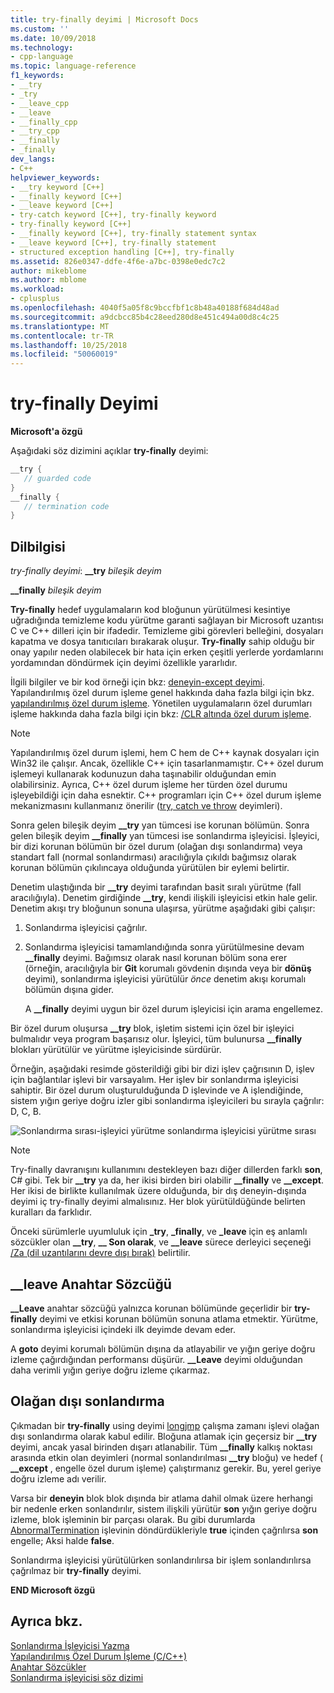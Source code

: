 ```yaml
---
title: try-finally deyimi | Microsoft Docs
ms.custom: ''
ms.date: 10/09/2018
ms.technology:
- cpp-language
ms.topic: language-reference
f1_keywords:
- __try
- _try
- __leave_cpp
- __leave
- __finally_cpp
- __try_cpp
- __finally
- _finally
dev_langs:
- C++
helpviewer_keywords:
- __try keyword [C++]
- __finally keyword [C++]
- __leave keyword [C++]
- try-catch keyword [C++], try-finally keyword
- try-finally keyword [C++]
- __finally keyword [C++], try-finally statement syntax
- __leave keyword [C++], try-finally statement
- structured exception handling [C++], try-finally
ms.assetid: 826e0347-ddfe-4f6e-a7bc-0398e0edc7c2
author: mikeblome
ms.author: mblome
ms.workload:
- cplusplus
ms.openlocfilehash: 4040f5a05f8c9bccfbf1c8b48a40188f684d48ad
ms.sourcegitcommit: a9dcbcc85b4c28eed280d8e451c494a00d8c4c25
ms.translationtype: MT
ms.contentlocale: tr-TR
ms.lasthandoff: 10/25/2018
ms.locfileid: "50060019"
---
```

# <a name="try-finally-statement"></a>try-finally Deyimi

**Microsoft'a özgü**

Aşağıdaki söz dizimini açıklar **try-finally** deyimi:

```cpp
__try {
   // guarded code
}
__finally {
   // termination code
}
```

## <a name="grammar"></a>Dilbilgisi

*try-finally deyimi*: **__try** *bileşik deyim*

**__finally** *bileşik deyim*

**Try-finally** hedef uygulamaların kod bloğunun yürütülmesi kesintiye uğradığında temizleme kodu yürütme garanti sağlayan bir Microsoft uzantısı C ve C++ dilleri için bir ifadedir. Temizleme gibi görevleri belleğini, dosyaları kapatma ve dosya tanıtıcıları bırakarak oluşur. **Try-finally** sahip olduğu bir onay yapılır neden olabilecek bir hata için erken çeşitli yerlerde yordamlarını yordamından döndürmek için deyimi özellikle yararlıdır.

İlgili bilgiler ve bir kod örneği için bkz: [deneyin-except deyimi](../cpp/try-except-statement.md). Yapılandırılmış özel durum işleme genel hakkında daha fazla bilgi için bkz. [yapılandırılmış özel durum işleme](../cpp/structured-exception-handling-c-cpp.md). Yönetilen uygulamaların özel durumları işleme hakkında daha fazla bilgi için bkz: [/CLR altında özel durum işleme](../windows/exception-handling-cpp-component-extensions.md).

> [!NOTE]
>  Yapılandırılmış özel durum işlemi, hem C hem de C++ kaynak dosyaları için Win32 ile çalışır. Ancak, özellikle C++ için tasarlanmamıştır. C++ özel durum işlemeyi kullanarak kodunuzun daha taşınabilir olduğundan emin olabilirsiniz. Ayrıca, C++ özel durum işleme her türden özel durumu işleyebildiği için daha esnektir. C++ programları için C++ özel durum işleme mekanizmasını kullanmanız önerilir ([try, catch ve throw](../cpp/try-throw-and-catch-statements-cpp.md) deyimleri).

Sonra gelen bileşik deyim **__try** yan tümcesi ise korunan bölümün. Sonra gelen bileşik deyim **__finally** yan tümcesi ise sonlandırma işleyicisi. İşleyici, bir dizi korunan bölümün bir özel durum (olağan dışı sonlandırma) veya standart fall (normal sonlandırması) aracılığıyla çıkıldı bağımsız olarak korunan bölümün çıkılıncaya olduğunda yürütülen bir eylemi belirtir.

Denetim ulaştığında bir **__try** deyimi tarafından basit sıralı yürütme (fall aracılığıyla). Denetim girdiğinde **__try**, kendi ilişkili işleyicisi etkin hale gelir. Denetim akışı try bloğunun sonuna ulaşırsa, yürütme aşağıdaki gibi çalışır:

1. Sonlandırma işleyicisi çağrılır.

1. Sonlandırma işleyicisi tamamlandığında sonra yürütülmesine devam **__finally** deyimi. Bağımsız olarak nasıl korunan bölüm sona erer (örneğin, aracılığıyla bir **Git** korumalı gövdenin dışında veya bir **dönüş** deyimi), sonlandırma işleyicisi yürütülür *önce* denetim akışı korumalı bölümün dışına gider.

   A **__finally** deyimi uygun bir özel durum işleyicisi için arama engellemez.

Bir özel durum oluşursa **__try** blok, işletim sistemi için özel bir işleyici bulmalıdır veya program başarısız olur. İşleyici, tüm bulunursa **__finally** blokları yürütülür ve yürütme işleyicisinde sürdürür.

Örneğin, aşağıdaki resimde gösterildiği gibi bir dizi işlev çağrısının D, işlev için bağlantılar işlevi bir varsayalım. Her işlev bir sonlandırma işleyicisi sahiptir. Bir özel durum oluşturulduğunda D işlevinde ve A işlendiğinde, sistem yığın geriye doğru izler gibi sonlandırma işleyicileri bu sırayla çağrılır: D, C, B.

![Sonlandırma sırası&#45;işleyici yürütme](../cpp/media/vc38cx1.gif "vc38CX1") sonlandırma işleyicisi yürütme sırası

> [!NOTE]
>  Try-finally davranışını kullanımını destekleyen bazı diğer dillerden farklı **son**, C# gibi.  Tek bir **__try** ya da, her ikisi birden biri olabilir **__finally** ve **__except**.  Her ikisi de birlikte kullanılmak üzere olduğunda, bir dış deneyin-dışında deyimi iç try-finally deyimi almalısınız.  Her blok yürütüldüğünde belirten kuralları da farklıdır.

Önceki sürümlerle uyumluluk için **_try**, **_finally**, ve **_leave** için eş anlamlı sözcükler olan **__try**, **__ Son olarak**, ve **__leave** sürece derleyici seçeneği [/Za \(dil uzantılarını devre dışı bırak)](../build/reference/za-ze-disable-language-extensions.md) belirtilir.

## <a name="the-leave-keyword"></a>__leave Anahtar Sözcüğü

**__Leave** anahtar sözcüğü yalnızca korunan bölümünde geçerlidir bir **try-finally** deyimi ve etkisi korunan bölümün sonuna atlama etmektir. Yürütme, sonlandırma işleyicisi içindeki ilk deyimde devam eder.

A **goto** deyimi korumalı bölümün dışına da atlayabilir ve yığın geriye doğru izleme çağırdığından performansı düşürür. **__Leave** deyimi olduğundan daha verimli yığın geriye doğru izleme çıkarmaz.

## <a name="abnormal-termination"></a>Olağan dışı sonlandırma

Çıkmadan bir **try-finally** using deyimi [longjmp](../c-runtime-library/reference/longjmp.md) çalışma zamanı işlevi olağan dışı sonlandırma olarak kabul edilir. Bloğuna atlamak için geçersiz bir **__try** deyimi, ancak yasal birinden dışarı atlanabilir. Tüm **__finally** kalkış noktası arasında etkin olan deyimleri (normal sonlandırılması **__try** bloğu) ve hedef ( **__except** , engelle özel durum işleme) çalıştırmanız gerekir. Bu, yerel geriye doğru izleme adı verilir.

Varsa bir **deneyin** blok blok dışında bir atlama dahil olmak üzere herhangi bir nedenle erken sonlandırılır, sistem ilişkili yürütür **son** yığın geriye doğru izleme, blok işleminin bir parçası olarak. Bu gibi durumlarda [AbnormalTermination](/windows/desktop/Debug/abnormaltermination) işlevinin döndürdükleriyle **true** içinden çağrılırsa **son** engelle; Aksi halde **false**.

Sonlandırma işleyicisi yürütülürken sonlandırılırsa bir işlem sonlandırılırsa çağrılmaz bir **try-finally** deyimi.

**END Microsoft özgü**

## <a name="see-also"></a>Ayrıca bkz.

[Sonlandırma İşleyicisi Yazma](../cpp/writing-a-termination-handler.md)<br/>
[Yapılandırılmış Özel Durum İşleme (C/C++)](../cpp/structured-exception-handling-c-cpp.md)<br/>
[Anahtar Sözcükler](../cpp/keywords-cpp.md)<br/>
[Sonlandırma işleyicisi söz dizimi](/windows/desktop/Debug/termination-handler-syntax)